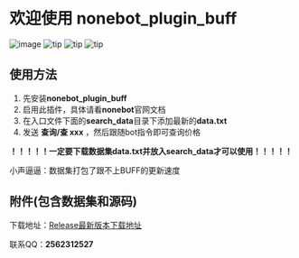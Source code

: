 # 欢迎使用 nonebot_plugin_buff
![image](https://usercontent.githubfast.com/avatars/u/129657153?v=4)
![tip](https://badgen.net/badge/python/3.8+/orange?i)  ![tip](https://badgen.net/badge/windows/10+/green?i)  ![tip](https://badgen.net/badge/ubuntu/20.04+/pink?i) 

## 使用方法

 1. 先安装**nonebot_plugin_buff**
 2. 启用此插件，具体请看**nonebot**官网文档
 3. 在入口文件下面的**search_data**目录下添加最新的**data.txt**
 4. 发送 **查询/查 xxx** ，然后跟随bot指令即可查询价格

**！！！！！一定要下载数据集data.txt并放入search_data才可以使用！！！！！**

小声逼逼：数据集打包了跟不上BUFF的更新速度

 ## 附件(包含数据集和源码)
下载地址：[Release最新版本下载地址](https://githubfast.com/Sydrr0/nonebot-plugin-buff/releases)

联系QQ：**2562312527**

